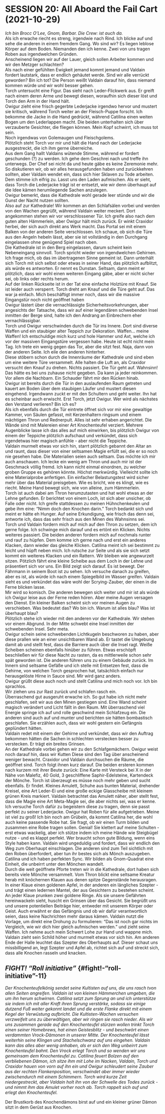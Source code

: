 <!-- Copyright 2020-2025 Dominik Jan Schott. All rights reserved. The license agreement is define in the LICENSE file in the root folder. -->
# **SESSION 20: All Aboard the Fail Cart (2021-10-29)**

*Ich bin Brocc O'Lee, Gnom, Barbar. Die Crew: ist auch da.*  
Als ich erwache riecht es streng, irgendwie nach Rind. Ich blicke auf und sehe die anderen in einem fremdem Gang. Wo sind wir? Es liegen leblose Körper auf dem Boden. Niemanden den ich kenne. Zwei von uns tragen Roben aus irgendwelchen Gründen.  
Anscheinend liegen wir auf der Lauer, gleich sollen Arbeiter kommen und wir den Metzger schlachten?  
Als nach einer gefühlten Ewigkeit jemand kommt jemand und Valdain fordert lautstark, dass er endlich gehäutet werde. Sind wir alle verrückt geworden? Bin ich tot? Die Person weißt Valdain darauf hin, dass niemand kommen würde und wir wohl besser gehen.  
Torch untersucht eine Figur. Das sieht nach Leder-Flickwerk aus. Er greift nach einem deren Arme und bewegt diesen, woraufhin sich dieser löst und Torch den Arm in der Hand hält.  
Owigur zieht eine frisch gegerbte Lederjacke irgendwo hervor und mustert sie kritisch, während Torch weiter an der Fleisch-Puppe forscht. Ich bekomme die Jacke in die Hand gedrückt, während Catilina einen weiten Bogen um den Lederlappen macht. Die beiden unterhalten sich über verzauberte Gesichter, die fliegen können. Mein Kopf schwirrt, ich muss tot sein.  
Noch irgendwas von Golemaugen und Fleischgolems.  
Plötzlich steht Torch vor mir und hält die Hand nach der Lederjacke ausgestreckt, die ich ihm gerne überreiche.  
Aus dem Gang hallt Valdains wütende Stimme, während er fordert geschunden (?) zu werden. Ich gehe dem Geschrei nach und treffe ihn unterwegs. Der Chef sei nicht da und heute gäbe es keine Zeremonie mehr. So diskutieren wir, ob wir alles herausgefunden haben und zurückkehren sollten, aber Valdain wendet ein, dass sich hier Sklaven zu Tode arbeiten. Dem stimme ich eifrig zu. Lasst uns den Laden aufmischen. Als er sieht, dass Torch die Lederjacke trägt ist er entsetzt, wie wir denn überhaupt auf die Idee kämen herumliegende Sachen anzulegen.  
Owigur bemerkt, dass die Kathedrale wohl gerade leer stünde und wir die Gunst der Nacht nutzen sollten.  
Also auf zur Kathedrale\! Wir kommen an den Schlafsälen vorbei und werden von den Wachen gegrüßt, während Valdain weiter meckert. Dort angekommen stehen wir vor verschlossener Tür. Ich greife also nach dem guten alten Hämmerlein, aber Owigur hält mich zurück. Er winkt Craxidor herbei, der sich auch direkt ans Werk macht. Das Portal sei mit einem Balken von der anderen Seite verschlossen. Ich schaue, ob sich die Türe aus den Angeln hebeln lässt, aber sie ist vollständig in den Durchgang eingelassen ohne genügend Spiel nach oben.  
Die Kathedrale ist in den Berg eingelassen, darum scheint kein Nebeneingang sinnvoll. Torch spricht wieder von irgendwelchen Gehirnen. Ich frage mich, ob das im übertragenen Sinne gemeint ist. Dann unterhält sich Torch mit sich selbst oder etwas in seiner Hand, das plötzlich aufblitzt, als würde es antworten. Er nennt es Dunstan. Seltsam, dann meint er plötzlich, dass wir wohl einen weiteren Eingang gäbe, aber er nicht sicher sei, ob links oder rechts herum.  
Auf der linken Rückseite ist in der Tat eine einfache Holztüre mit Knauf. Sie ist leider auch versperrt. Torch dreht am Knauf und die Türe geht auf. Das war ja einfach. Mich beschäftigt immer noch, dass wir die massive Eingangstür noch nicht geöffnet haben  
Owigur lästert über die vernachlässigte Sicherheitsvorkehrungen, aber angesichts der Tatsache, dass wir auf einer legendären schwebenden Insel inmitten der Berge sind, halte ich den Andrang an Einbrechern eher vernachlässigbar.  
Torch und Owigur verschwinden durch die Tür ins Innere. Dort sind diverse Waffen und ein staubiger alter Teppich zur Dekoration. Waffen… meine Waffen\! Ich entschuldige mich kurz und hole Hammer und Axt, welche ich vor der massiven Eingangstüre vergessen habe. Heute ist echt nicht mein Tag. Ich trete ein wenig gegen das Tor, aber die sitzt fest. Naja, dann von der anderen Seite. Ich eile den anderen hinterher.  
Diese stöbern schon durch die Innenräume der Kathedrale und sind eben um eine weitere Türe versammelt. Alle halten die Luft an, als Craxidor versucht den Knauf zu drehen. Nichts passiert. Die Tür geht auf. Wahnsinn\!  
Das hätte es bei uns zuhause nicht gegeben. Da kann ja jeder reinkommen. Vor allem die Nachbarn. Ein Schauder fährt mir den Rücken hinab.  
Owigur ist bereits durch die Tür in den auslaufenden Raum getreten und kauert am Boden über dem staubigen Läufer und mustert diesen eingehend. Irgendwann zuckt er mit den Schultern und geht weiter. Ihn hat es scheinbar auch erwischt. Erst Torch, jetzt Owigur. Wer wird als nächstes den Verstand verlieren? Bin ich es?  
Als ich ebenfalls durch die Tür eintrete öffnet sich vor mir eine gewaltige Kammer, von Säulen gefasst, mit Kerzenhaltern ringsum und einem mächtigen Thron und Rednerpult. Alles ist sehr erhaben angerichtet. Die Wände sind mit Malereien einer Art  Knochenteufel verziert. Mehrere Augenblicke lasse ich das alles auf mich einwirken, bis plötzlich Owigur von einem der Teppiche plötzlich aufschaut und verkündet, dass sich irgendetwas hier magisch anfühle \- aber nicht die Teppiche.  
Valdain murmelt etwas vor sich hin, starrt plötzlich gebannt den Altar an und raunt, dass dieser von einer seltsamen Magie erfüllt sei, die er so noch nie gesehen habe. Die Materialien seien auch seltsam. Das möchte ich mir auch anschauen. Ich lecke ein wenig am Thron und auch mir ist der Geschmack völlig fremd. Ich kann nicht einmal einordnen, zu welcher groben Gruppe es gehören könnte. Höchst merkwürdig. Vielleicht sollte ich eine Materialprobe anfertigen. Ein einfacher Belastungstest wird sicher mehr über das Material preisgeben. Wie es bricht, wie es klingt, wie es riecht. Meine Hand bewegt sich, wie von alleine, zum Hämmerlein.  
Torch ist auch dabei am Thron herumzutasten und hat wohl etwas an der Lehne gefunden. Er berichtet von einem Loch, ist sich aber unsicher, ob Falle oder nicht. Ich greife stattdessen zu meinen Hühnchenkeulen und gebe ihm eine: “Nimm doch den Knochen darin.” Torch bedankt sich und meint er hätte eh Hunger. Auf seine Erkundigung, wie frisch das denn sei, antworte ich, dass das sehr frisch aus den Minen des Wahnsinns sei.  
Torch und Valdain fordern mich auf mich auf den Thron zu setzen, dem ich gerne folge. Ich schwinge mich darauf und es ertönt ein Klicken. Nichts weiteres passiert. Die beiden anderen fordern mich auf nochmals runter und rauf zu hüpfen. Dem komme ich gerne nach und erst ein anderes Klacken, dann wieder das gleiche Klicken. Catilina meint ich sei bestimmt zu leicht und hüpft neben mich. Ich rutsche zur Seite und als sie sich setzt kommt ein weiteres Klacken und ein Rattern. Wir bleiben wie angewurzelt sitzen. Pötzlich fährt eine kleine Scheibe aus dem Loch in der Lehne und präsentiert sich vor uns. Ein Bild zeigt sich darauf. Es ist bewegt. Der Fährmann in seinem Boot ist zu sehen. Ich versuche danach zu greifen, aber es ist, als würde ich nach einem Spiegelbild im Wasser greifen. Valdain sieht es und verkündet das wäre wohl der Scrying-Zauber, der einen in die Ferne blicken lasse.  
Mir wird so komisch. Die anderen bewegen sich weiter und mir ist als würde ich Owigur leise aus der Ferne reden hören. Aber meine Augen versagen den Dienst. Ein kleiner Balken scheint sich vor meinen Augen zu verschieben. Was bedeutet das? Wo bin ich. Warum ist alles blau? Was ist überhaupt blau?  
Plötzlich stehe ich wieder mit den anderen vor der Kathedrale. Wir stehen vor einem Abgrund. In der Mitte schwebt eine Insel inmitten der schwebenden Insel. Sehr meta.  
Owigur schein seine schwebenden Lichtkugeln beschworen zu haben, aber diese prallen wie an einer unsichtbaren Wand ab. Er tastet die Umgebung damit ab und stellt fest, dass die Barriere auch über die Insel ragt. Weiße Scheiben scheinen ebenfalls hinüber zu führen. Etwas erschöpft beschließen wir für diese Nacht zu rasten, da es mittlerweile schon sehr spät geworden ist. Die anderen führen uns zu einem Gebäude zurück. Im Innern sind seltsame Gefäße und ich stelle mit Entsetzen fest, dass die Gehirne, von welchen Torch gesprochen hat, tatsächlich  einfach nur herausgelöste Hirne in Sauce sind. Mir wird ganz anders.  
Owigur grüßt diese auch noch und stellt Catilina und mich noch vor. Ich bin sprachlos.  
Wir ziehen uns zur Rast zurück und schlafen rasch ein.  
Überraschend gut ausgeruht erwache ich. So gut habe ich nicht mehr geschlafen, seit wir aus den Minen gestiegen sind. Eine Wand scheint magisch verändert und Licht fällt in den Raum. Mit überraschend viel Energie springe ich auf und rolle geschwind mein Schlafzeug ein. Die anderen sind auch auf und munter und berichten sie hätten bombastisch geschlafen. Sie erzählen auch, dass wir wohl gestern ein Gefängnis geplündert hätten.  
Valdain redet mit einem der Gehirne und verkündet, dass wir den Auftrag bekommen hätten die Sachen in schlechten verstecken besser zu verstecken. Er trägt ein breites Grinsen.  
An der Kathedrale vorbei gehen wir zu den Schlafgemächern. Owigur weist noch darauf hin, dass wir Kutten Diese sind den Tag über anscheinend weniger bewacht. Craxidor und Valdain durchsuchen die Räume, die geöffnet sind. Torch folgt ihnen kurz darauf. Die beiden ersteren kommen nach kurzem mit ihrer Beute zurück: Eine Karte mit Versteck bei X in der Nähe von Malefiz, 40 Gold, 3 geschliffene Saphir-Edelsteine, Kartendeck der Mönche. Torch ist überzeugt es müsse noch mehr geben und sucht ebenfalls. Er findet. Kleines Amulett, Schuhe aus bunten Material, drehender Kreisel, eine Art Leder-Ei und eine große eckige Glasscheibe mit kleinem grünen Kreis markiert. Valdain betrachtet das Amulett näher, aber stellt fest, dass die Magie eine Art Meta-Magie sei, die aber nichts sei, was er kenne. Ich versuche Torch dafür zu begeistern diese zu tragen, denn sie passt perfekt zu seiner Lederjacke. Owigur hat Roben für alle aufgetrieben. Meine ist viel zu groß\! Ich bin noch am Grübeln, da kommt Catilina her, die wohl auch keine passende Robe hat. Sie fragt, ob wir einen Turm bilden und zusammen eine Robe tragen sollen. Genial\! Sie klettert auf meine Schulten \- erst etwas wackelig, aber ich stütze indem ich meine Hände wie Steigbügel nutze \- und es klappt perfekt. Wer braucht schon gute Bildung, wenn eins Style haben kann. Valdain wird ungeduldig und fordert, dass wir endlich den Weg zum Oberhaupt einschlagen. Die anderen sind zum Teil sichtlich mit den Roben überfordert, aber tun ihr bestes sich als Mönch auszugeben. Catilina und ich haben perfekten Sync. Wir bilden als Gnom-Quadrat eine Einheit, die unbeirrt unter den Mönchen wandelt.  
Durch die weit geöffnete Pforte treten wir in die Kathedrale, dort haben sich bereits viele Mönche versammelt. Vom Thron blickt eine seltsame Kreatur herab mit knöchernen Klauen aus denen spitze Gegenstände herausragen. In einer Klaue einen goldenen Apfel, in der anderen ein längliches Szepter \- und trägt einen ledernen Mantel, der aus Gesichtern zu bestehen scheint. An jeder Klaue prunken zwei goldene Ringe. Als sie unsere Gefährten hereinwackeln sieht, huscht ein Grinsen über das Gesicht. Sie begrüßt uns und unsere potentiellen Beiträge hier, entweder mit unserem Körper oder Geist. Auch erwähnt er das Gefängnis und ob wir dafür verantwortlich seien, dass keine Nachrichten mehr daraus kämen. Valdain nutzt die Vorlage, um direkt eine Drohung zu formulieren: “Das ist noch gar nichts im Vergleich, wie wir dich hier gleich aufmischen werden.” und zieht seine Waffen. Ich nehme auch mein Schwert Lohe zur Hand und wappne mich. Valdain zieht sein Schild höher und murmelt etwas vor sich hin. Am anderen Ende der Halle leuchtet das Szepter des Oberhaupts auf. Dieser schaut uns missbilligend an, legt Szepter und Apfel ab, richtet sich auf und streckt sich, dass alle Knochen rasseln und knacken.

## ***FIGHT\!  “Roll initiative”*** {#fight!-“roll-initiative”-11}

*Der Knochenteufelkönig sendet seine Kultisten auf uns, die uns rasch tvon allen Seiten angreifen. Valdain ist von kleinen Hämmerchen umgeben, die um ihn herum schwirren. Catilina setzt zum Sprung an und ich unterstütze sie indem ich mit aller Kraft ihren Sprung verstärke, sodass sie einige dutzend Fuß weiter gekonnt landet und die erste Flanke direkt mit einem Kegel der Verwüstung aufbricht. Die Kultisten-Wachen versuchen verzweifelt uns zu überwältigen, aber wir ringen sie rasch nieder. Als wir uns zusammen gerade auf den Knochenteufel stürzen wollen trinkt Torch einen seiner Homebrews, hat einen Geistesblitz \- und beschwört einen verdammten Vrock-Dämonen in unserer Mitte. Der Knochenteufel lässt weiterhin seine Klingen und Stachelschwanz auf uns eingehen. Valdain kann das alles aber wenig anhaben, als er sich den Weg unbeirrt zum Knochenteufel bahnt. Den Vrock erlegt Torch und so wenden wir uns gemeinsam dem Knochenteufel zu. Catilina feuert Bolzen auf den verbliebenen Dämon, ich sitze ihm mit Lohe im Nacken, Valdain, Torch und Craxidor hauen von vorn auf ihn ein und Owigur schleudert seine Zauber aus der rechten Flankenposition, verschwindet aber immer wieder zwischendurch mit einem Schimmern. Torch wird kurze Zeit niedergestreckt, aber Valdain holt ihn von der Schwelle des Todes zurück \- und nimmt ihm das Amulet vorher noch ab. Torch rappelt sich auf und erlegt den Knochenteufel.*

Der Brustkorb des Knochendämons birst auf und ein kleiner grüner Dämon sitzt in dem Gerüst aus Knochen.
